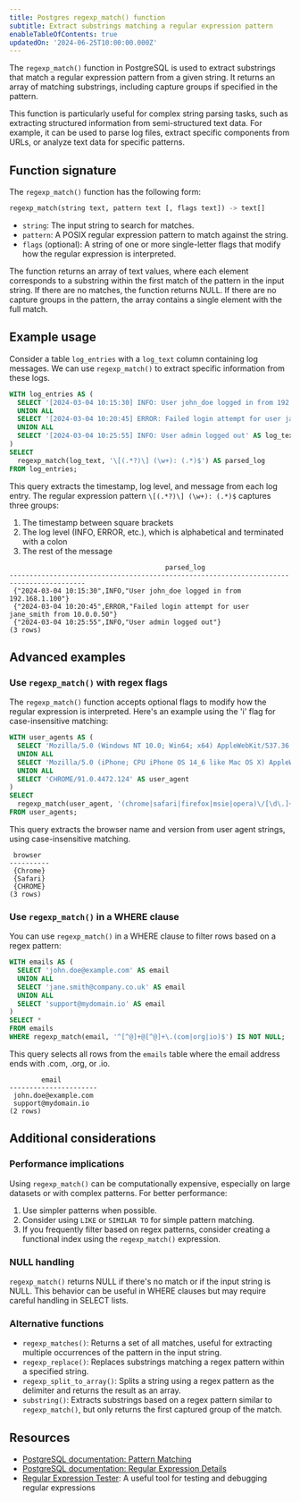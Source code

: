 ```yaml
---
title: Postgres regexp_match() function
subtitle: Extract substrings matching a regular expression pattern
enableTableOfContents: true
updatedOn: '2024-06-25T10:00:00.000Z'
---
```


The `regexp_match()` function in PostgreSQL is used to extract substrings that match a regular expression pattern from a given string. It returns an array of matching substrings, including capture groups if specified in the pattern.

This function is particularly useful for complex string parsing tasks, such as extracting structured information from semi-structured text data. For example, it can be used to parse log files, extract specific components from URLs, or analyze text data for specific patterns.

<CTA />

## Function signature

The `regexp_match()` function has the following form:

```sql
regexp_match(string text, pattern text [, flags text]) -> text[]
```

- `string`: The input string to search for matches.
- `pattern`: A POSIX regular expression pattern to match against the string.
- `flags` (optional): A string of one or more single-letter flags that modify how the regular expression is interpreted.

The function returns an array of text values, where each element corresponds to a substring within the first match of the pattern in the input string. If there are no matches, the function returns NULL. If there are no capture groups in the pattern, the array contains a single element with the full match.

## Example usage

Consider a table `log_entries` with a `log_text` column containing log messages. We can use `regexp_match()` to extract specific information from these logs.

```sql
WITH log_entries AS (
  SELECT '[2024-03-04 10:15:30] INFO: User john_doe logged in from 192.168.1.100' AS log_text
  UNION ALL
  SELECT '[2024-03-04 10:20:45] ERROR: Failed login attempt for user jane_smith from 10.0.0.50' AS log_text
  UNION ALL
  SELECT '[2024-03-04 10:25:55] INFO: User admin logged out' AS log_text
)
SELECT 
  regexp_match(log_text, '\[(.*?)\] (\w+): (.*)$') AS parsed_log
FROM log_entries;
```

This query extracts the timestamp, log level, and message from each log entry. The regular expression pattern `\[(.*?)\] (\w+): (.*)$` captures three groups:
1. The timestamp between square brackets
2. The log level (INFO, ERROR, etc.), which is alphabetical and terminated with a colon
3. The rest of the message

```text
                                       parsed_log
-----------------------------------------------------------------------------------------
 {"2024-03-04 10:15:30",INFO,"User john_doe logged in from 192.168.1.100"}
 {"2024-03-04 10:20:45",ERROR,"Failed login attempt for user jane_smith from 10.0.0.50"}
 {"2024-03-04 10:25:55",INFO,"User admin logged out"}
(3 rows)
```

## Advanced examples

### Use `regexp_match()` with regex flags

The `regexp_match()` function accepts optional flags to modify how the regular expression is interpreted. Here's an example using the 'i' flag for case-insensitive matching:

```sql
WITH user_agents AS (
  SELECT 'Mozilla/5.0 (Windows NT 10.0; Win64; x64) AppleWebKit/537.36 (KHTML, like Gecko) Chrome/91.0.4472.124 Safari/537.36' AS user_agent
  UNION ALL
  SELECT 'Mozilla/5.0 (iPhone; CPU iPhone OS 14_6 like Mac OS X) AppleWebKit/605.1.15 (KHTML, like Gecko) Version/14.1.1 Mobile/15E148 Safari/604.1' AS user_agent
  UNION ALL
  SELECT 'CHROME/91.0.4472.124' AS user_agent
)
SELECT 
  regexp_match(user_agent, '(chrome|safari|firefox|msie|opera)\/[\d\.]+', 'i') AS browser
FROM user_agents;
```

This query extracts the browser name and version from user agent strings, using case-insensitive matching.

```text
 browser
----------
 {Chrome}
 {Safari}
 {CHROME}
(3 rows)
```

### Use `regexp_match()` in a WHERE clause

You can use `regexp_match()` in a WHERE clause to filter rows based on a regex pattern:

```sql
WITH emails AS (
  SELECT 'john.doe@example.com' AS email
  UNION ALL
  SELECT 'jane.smith@company.co.uk' AS email
  UNION ALL
  SELECT 'support@mydomain.io' AS email
)
SELECT *
FROM emails
WHERE regexp_match(email, '^[^@]+@[^@]+\.(com|org|io)$') IS NOT NULL;
```

This query selects all rows from the `emails` table where the email address ends with .com, .org, or .io.

```text
        email
----------------------
 john.doe@example.com
 support@mydomain.io
(2 rows)
```

## Additional considerations

### Performance implications

Using `regexp_match()` can be computationally expensive, especially on large datasets or with complex patterns. For better performance:

1. Use simpler patterns when possible.
2. Consider using `LIKE` or `SIMILAR TO` for simple pattern matching.
3. If you frequently filter based on regex patterns, consider creating a functional index using the `regexp_match()` expression.

### NULL handling

`regexp_match()` returns NULL if there's no match or if the input string is NULL. This behavior can be useful in WHERE clauses but may require careful handling in SELECT lists.

### Alternative functions

- `regexp_matches()`: Returns a set of all matches, useful for extracting multiple occurrences of the pattern in the input string.
- `regexp_replace()`: Replaces substrings matching a regex pattern within a specified string.
- `regexp_split_to_array()`: Splits a string using a regex pattern as the delimiter and returns the result as an array.
- `substring()`: Extracts substrings based on a regex pattern similar to `regexp_match()`, but only returns the first captured group of the match.

## Resources

- [PostgreSQL documentation: Pattern Matching](https://www.postgresql.org/docs/current/functions-matching.html)
- [PostgreSQL documentation: Regular Expression Details](https://www.postgresql.org/docs/current/functions-matching.html#FUNCTIONS-POSIX-REGEXP)
- [Regular Expression Tester](https://regex101.com/): A useful tool for testing and debugging regular expressions
